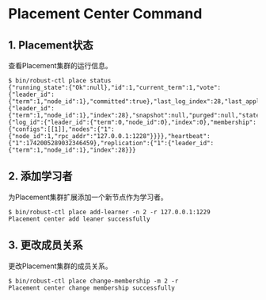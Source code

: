 # Placement Center Command

## 1. Placement状态

查看Placement集群的运行信息。

```
$ bin/robust-ctl place status
{"running_state":{"Ok":null},"id":1,"current_term":1,"vote":{"leader_id":{"term":1,"node_id":1},"committed":true},"last_log_index":28,"last_applied":{"leader_id":{"term":1,"node_id":1},"index":28},"snapshot":null,"purged":null,"state":"Leader","current_leader":1,"millis_since_quorum_ack":0,"last_quorum_acked":1742005289409447084,"membership_config":{"log_id":{"leader_id":{"term":0,"node_id":0},"index":0},"membership":{"configs":[[1]],"nodes":{"1":{"node_id":1,"rpc_addr":"127.0.0.1:1228"}}}},"heartbeat":{"1":1742005289032346459},"replication":{"1":{"leader_id":{"term":1,"node_id":1},"index":28}}}
```

## 2. 添加学习者

为Placement集群扩展添加一个新节点作为学习者。

```
$ bin/robust-ctl place add-learner -n 2 -r 127.0.0.1:1229
Placement center add leaner successfully
```

## 3. 更改成员关系

更改Placement集群的成员关系。

```
$ bin/robust-ctl place change-membership -m 2 -r
Placement center change membership successfully
```